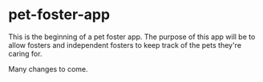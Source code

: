 # pet-foster-app
This is the beginning of a pet foster app. The purpose of this app will be to allow fosters and independent fosters to keep track of the pets they're caring for.

Many changes to come.
